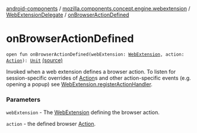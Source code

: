 [android-components](../../index.md) / [mozilla.components.concept.engine.webextension](../index.md) / [WebExtensionDelegate](index.md) / [onBrowserActionDefined](./on-browser-action-defined.md)

# onBrowserActionDefined

`open fun onBrowserActionDefined(webExtension: `[`WebExtension`](../-web-extension/index.md)`, action: `[`Action`](../-action/index.md)`): `[`Unit`](https://kotlinlang.org/api/latest/jvm/stdlib/kotlin/-unit/index.html) [(source)](https://github.com/mozilla-mobile/android-components/blob/master/components/concept/engine/src/main/java/mozilla/components/concept/engine/webextension/WebExtensionDelegate.kt#L74)

Invoked when a web extension defines a browser action. To listen for session-specific
overrides of [Action](../-action/index.md)s and other action-specific events (e.g. opening a popup)
see [WebExtension.registerActionHandler](../-web-extension/register-action-handler.md).

### Parameters

`webExtension` - The [WebExtension](../-web-extension/index.md) defining the browser action.

`action` - the defined browser [Action](../-action/index.md).